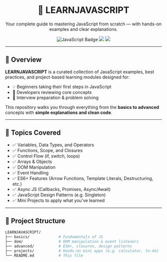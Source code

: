 <h1 align="center">📘 LEARNJAVASCRIPT</h1>
<p align="center">Your complete guide to mastering JavaScript from scratch — with hands-on examples and clear explanations.</p>

<p align="center">
  <img src="https://img.shields.io/badge/JavaScript-ES6%2B-yellow?style=flat-square&logo=javascript" alt="JavaScript Badge"/>
  <img src="https://img.shields.io/badge/Status-Active-brightgreen?style=flat-square"/>
  <img src="https://img.shields.io/badge/Level-Beginner%20to%20Advanced-blueviolet?style=flat-square"/>
</p>

---

## 🚀 Overview

**LEARNJAVASCRIPT** is a curated collection of JavaScript examples, best practices, and project-based learning modules designed for:

- 💡 Beginners taking their first steps in JavaScript
- 💼 Developers reviewing core concepts
- 🧠 Interview preparation & problem solving

This repository walks you through everything from the **basics to advanced** concepts with **simple explanations and clean code**.

---

## 🧭 Topics Covered

- ✅ Variables, Data Types, and Operators  
- ✅ Functions, Scope, and Closures  
- ✅ Control Flow (if, switch, loops)  
- ✅ Arrays & Objects  
- ✅ DOM Manipulation  
- ✅ Event Handling  
- ✅ ES6+ Features (Arrow Functions, Template Literals, Destructuring, etc.)  
- ✅ Async JS (Callbacks, Promises, Async/Await)  
- ✅ JavaScript Design Patterns (e.g. Singleton)  
- ✅ Mini Projects to apply what you’ve learned  

---

## 📁 Project Structure

```bash
LEARNJAVASCRIPT/
├── basics/             # Fundamentals of JS
├── dom/                # DOM manipulation & event listeners
├── advanced/           # ES6+, closures, design patterns
├── projects/           # Hands-on mini apps (e.g. calculator, to-do)
└── README.md           # This file
